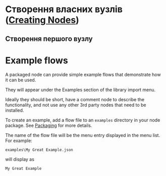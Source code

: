 # Створення власних вузлів ([Creating Nodes](https://nodered.org/docs/creating-nodes/))

## Створення першого вузлу 

# Example flows

A packaged node can provide simple example flows that demonstrate how it can be used.

They will appear under the Examples section of the library import menu.

Ideally they should be short, have a comment node to describe the functionality, and not use any other 3rd party nodes that need to be installed.

To create an example, add a flow file to an `examples` directory in your node package. See [Packaging](https://nodered.org/docs/creating-nodes/packaging) for more details.

The name of the flow file will be the menu entry displayed in the menu list. For example:

```
examples\My Great Example.json
```

will display as

```
My Great Example
```